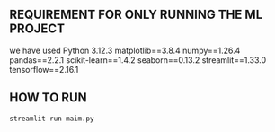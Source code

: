 ## REQUIREMENT FOR ONLY RUNNING THE ML PROJECT
﻿we have used Python 3.12.3
matplotlib==3.8.4
numpy==1.26.4
pandas==2.2.1
scikit-learn==1.4.2
seaborn==0.13.2
streamlit==1.33.0
tensorflow==2.16.1

## HOW TO RUN 
```terminal
streamlit run maim.py
```
